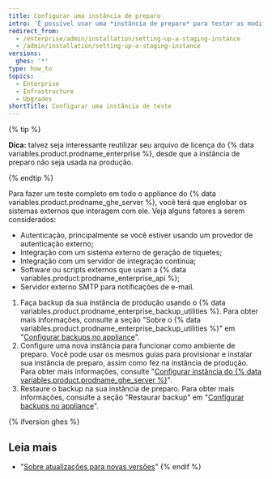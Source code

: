 ```yaml
---
title: Configurar uma instância de preparo
intro: 'É possível usar uma *instância de preparo* para testar as modificações antes de aplicá-las à {% data variables.product.product_location %}. Por exemplo, você pode usar uma instância de teste para avaliar novas atualizações do {% data variables.product.prodname_ghe_server %} ou praticar a importação de dados de migração.'
redirect_from:
  - /enterprise/admin/installation/setting-up-a-staging-instance
  - /admin/installation/setting-up-a-staging-instance
versions:
  ghes: '*'
type: how_to
topics:
  - Enterprise
  - Infrastructure
  - Upgrades
shortTitle: Configurar uma instância de teste
---
```


{% tip %}

**Dica:** talvez seja interessante reutilizar seu arquivo de licença do {% data variables.product.prodname_enterprise %}, desde que a instância de preparo não seja usada na produção.

{% endtip %}

Para fazer um teste completo em todo o appliance do {% data variables.product.prodname_ghe_server %}, você terá que englobar os sistemas externos que interagem com ele. Veja alguns fatores a serem considerados:

  - Autenticação, principalmente se você estiver usando um provedor de autenticação externo;
  - Integração com um sistema externo de geração de tíquetes;
  - Integração com um servidor de integração contínua;
  - Software ou scripts externos que usam a {% data variables.product.prodname_enterprise_api %};
  - Servidor externo SMTP para notificações de e-mail.

1. Faça backup da sua instância de produção usando o {% data variables.product.prodname_enterprise_backup_utilities %}. Para obter mais informações, consulte a seção "Sobre o {% data variables.product.prodname_enterprise_backup_utilities %}" em "[Configurar backups no appliance](/enterprise/admin/guides/installation/configuring-backups-on-your-appliance#about-github-enterprise-server-backup-utilities)".
2. Configure uma nova instância para funcionar como ambiente de preparo. Você pode usar os mesmos guias para provisionar e instalar sua instância de preparo, assim como fez na instância de produção. Para obter mais informações, consulte "[Configurar instância do {% data variables.product.prodname_ghe_server %}](/enterprise/admin/guides/installation/setting-up-a-github-enterprise-server-instance/)".
3. Restaure o backup na sua instância de preparo. Para obter mais informações, consulte a seção "Restaurar backup" em "[Configurar backups no appliance](/enterprise/admin/guides/installation/configuring-backups-on-your-appliance#restoring-a-backup)".

{% ifversion ghes %}
## Leia mais

- "[Sobre atualizações para novas versões](/admin/overview/about-upgrades-to-new-releases)"
{% endif %}
